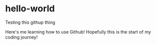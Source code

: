 # hello-world
Testing this githup thing

Here's me learning how to use Github! Hopefully this is the start of my coding journey!
